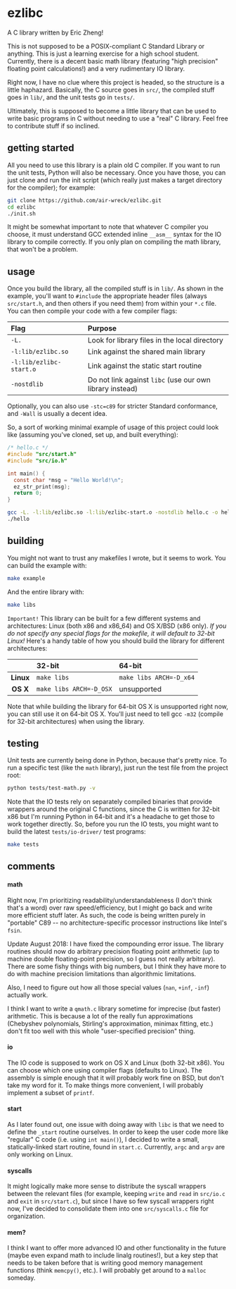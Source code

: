 # ezlibc

A C library written by Eric Zheng!

This is not supposed to be a POSIX-compliant C Standard Library or anything. This is just a learning exercise for a high school student. Currently, there is a decent basic math library (featuring "high precision" floating point calculations!) and a very rudimentary IO library.

Right now, I have no clue where this project is headed, so the structure is a little haphazard. Basically, the C source goes in `src/`, the compiled stuff goes in `lib/`, and the unit tests go in `tests/`.

Ultimately, this is supposed to become a little library that can be used to write basic programs in C without needing to use a "real" C library. Feel free to contribute stuff if so inclined.

## getting started
All you need to use this library is a plain old C compiler. If you want to run the unit tests, Python will also be necessary. Once you have those, you can just clone and run the init script (which really just makes a target directory for the compiler); for example:

```sh
git clone https://github.com/air-wreck/ezlibc.git
cd ezlibc
./init.sh
```

It might be somewhat important to note that whatever C compiler you choose, it must understand GCC extended inline `__asm__` syntax for the IO library to compile correctly. If you only plan on compiling the math library, that won't be a problem.

## usage
Once you build the library, all the compiled stuff is in `lib/`. As shown in the example, you'll want to `#include` the appropriate header files (always `src/start.h`, and then others if you need them) from within your `*.c` file. You can then compile your code with a few compiler flags:

| Flag                    | Purpose |
|:----------------------- |:------- |
| `-L.`                   | Look for library files in the local directory |
| `-l:lib/ezlibc.so`      | Link against the shared main library |
| `-l:lib/ezlibc-start.o` | Link against the static start routine |
| `-nostdlib`             | Do not link against `libc` (use our own library instead) |

Optionally, you can also use `-stc=c89` for stricter Standard conformance, and `-Wall` is usually a decent idea.

So, a sort of working minimal example of usage of this project could look like (assuming you've cloned, set up, and built everything):

```C
/* hello.c */
#include "src/start.h"
#include "src/io.h"

int main() {
  const char *msg = "Hello World!\n";
  ez_str_print(msg);
  return 0;
}
```

```sh
gcc -L. -l:lib/ezlibc.so -l:lib/ezlibc-start.o -nostdlib hello.c -o hello
./hello
```

## building
You might not want to trust any makefiles I wrote, but it seems to work. You can build the example with:

```sh
make example
```

And the entire library with:

```sh
make libs
```

`Important!` This library can be built for a few different systems and architectures: Linux (both x86 and x86_64) and OS X/BSD (x86 only). *If you do not specify any special flags for the makefile, it will default to 32-bit Linux!* Here's a handy table of how you should build the library for different architectures:

|           | 32-bit                  | 64-bit                  |
|:---------:|:----------------------- |:----------------------- |
| **Linux** | `make libs`             | `make libs ARCH=-D_x64` |
| **OS X**  | `make libs ARCH=-D_OSX` | unsupported             |

Note that while building the library for 64-bit OS X is unsupported right now, you can still use it on 64-bit OS X. You'll just need to tell gcc `-m32` (compile for 32-bit architectures) when using the library.

## testing
Unit tests are currently being done in Python, because that's pretty nice. To run a specific test (like the `math` library), just run the test file from the project root:

```sh
python tests/test-math.py -v
```

Note that the IO tests rely on separately compiled binaries that provide wrappers around the original C functions, since the C is written for 32-bit x86 but I'm running Python in 64-bit and it's a headache to get those to work together directly. So, before you run the IO tests, you might want to build the latest `tests/io-driver/` test programs:

```sh
make tests
```

## comments

#### math
Right now, I'm prioritizing readability/understandableness (I don't think that's a word) over raw speed/efficiency, but I might go back and write more efficient stuff later. As such, the code is being written purely in "portable" C89 -- no architecture-specific processor instructions like Intel's `fsin`.

Update August 2018: I have fixed the compounding error issue. The library routines should now do arbitrary precision floating point arithmetic (up to machine double floating-point precision, so I guess not really arbitrary). There are some fishy things with big numbers, but I think they have more to do with machine precision limitations than algorithmic limitations.

Also, I need to figure out how all those special values (`nan`, `+inf`, `-inf`) actually work.

I think I want to write a `qmath.c` library sometime for imprecise (but faster) arithmetic. This is because a lot of the really fun approximations (Chebyshev polynomials, Stirling's approximation, minimax fitting, etc.) don't fit too well with this whole "user-specified precision" thing.

#### io
The IO code is supposed to work on OS X and Linux (both 32-bit x86). You can choose which one using compiler flags (defaults to Linux). The assembly is simple enough that it will probably work fine on BSD, but don't take my word for it. To make things more convenient, I will probably implement a subset of `printf`.

#### start
As I later found out, one issue with doing away with `libc` is that we need to define the `_start` routine ourselves. In order to keep the user code more like "regular" C code (i.e. using `int main()`), I decided to write a small, statically-linked start routine, found in `start.c`. Currently, `argc` and `argv` are only working on Linux.

#### syscalls
It might logically make more sense to distribute the syscall wrappers between the relevant files (for example, keeping `write` and `read` in `src/io.c` and `exit` in `src/start.c`), but since I have so few syscall wrappers right now, I've decided to consolidate them into one `src/syscalls.c` file for organization.

#### mem?
I think I want to offer more advanced IO and other functionality in the future (maybe even expand math to include linalg routines!), but a key step that needs to be taken before that is writing good memory management functions (think `memcpy()`, etc.). I will probably get around to a `malloc` someday.
